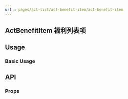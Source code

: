 ```yaml
---
url : pages/act-list/act-benefit-item/act-benefit-item
---
```


## ActBenefitItem 福利列表项


## Usage

### Basic Usage

## API

### Props

